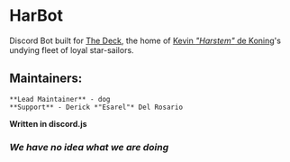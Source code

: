 # HarBot

Discord Bot built for [The Deck](https://discord.gg/cdgQFH29se), the home of [Kevin *"Harstem"* de Koning](https://liquipedia.net/starcraft2/Harstem)'s undying fleet of loyal star-sailors.

## Maintainers:
    **Lead Maintainer** - dog
    **Support** - Derick *"Esarel"* Del Rosario

**Written in discord.js**

### *We have no idea what we are doing*